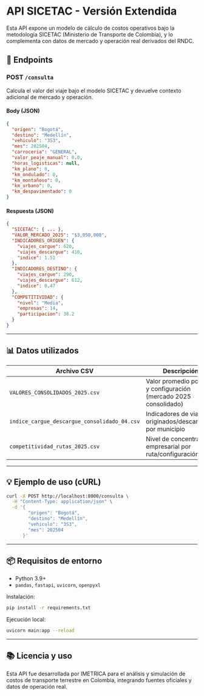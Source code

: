 # API SICETAC - Versión Extendida

Esta API expone un modelo de cálculo de costos operativos bajo la metodología SICETAC (Ministerio de Transporte de Colombia), y lo complementa con datos de mercado y operación real derivados del RNDC.

## 🚀 Endpoints

### POST `/consulta`
Calcula el valor del viaje bajo el modelo SICETAC y devuelve contexto adicional de mercado y operación.

#### Body (JSON)
```json
{
  "origen": "Bogotá",
  "destino": "Medellín",
  "vehiculo": "3S3",
  "mes": 202504,
  "carroceria": "GENERAL",
  "valor_peaje_manual": 0.0,
  "horas_logisticas": null,
  "km_plano": 0,
  "km_ondulado": 0,
  "km_montañoso": 0,
  "km_urbano": 0,
  "km_despavimentado": 0
}
```

#### Respuesta (JSON)
```json
{
  "SICETAC": { ... },
  "VALOR_MERCADO_2025": "$3,050,000",
  "INDICADORES_ORIGEN": {
    "viajes_cargue": 620,
    "viajes_descargue": 410,
    "indice": 1.51
  },
  "INDICADORES_DESTINO": {
    "viajes_cargue": 290,
    "viajes_descargue": 612,
    "indice": 0.47
  },
  "COMPETITIVIDAD": {
    "nivel": "Media",
    "empresas": 14,
    "participacion": 38.2
  }
}
```

---

## 📊 Datos utilizados

| Archivo CSV | Descripción |
|-------------|-------------|
| `VALORES_CONSOLIDADOS_2025.csv` | Valor promedio por ruta y configuración (mercado 2025 consolidado) |
| `indice_cargue_descargue_consolidado_04.csv` | Indicadores de viajes originados/descargados por municipio |
| `competitividad_rutas_2025.csv` | Nivel de concentración empresarial por ruta/configuración |

---

## 💡 Ejemplo de uso (cURL)
```bash
curl -X POST http://localhost:8000/consulta \
  -H "Content-Type: application/json" \
  -d '{
        "origen": "Bogotá",
        "destino": "Medellín",
        "vehiculo": "3S3",
        "mes": 202504
      }'
```

---

## 📦 Requisitos de entorno

- Python 3.9+
- `pandas`, `fastapi`, `uvicorn`, `openpyxl`

Instalación:
```bash
pip install -r requirements.txt
```

Ejecución local:
```bash
uvicorn main:app --reload
```

---

## 📚 Licencia y uso
Esta API fue desarrollada por IMETRICA para el análisis y simulación de costos de transporte terrestre en Colombia, integrando fuentes oficiales y datos de operación real.
